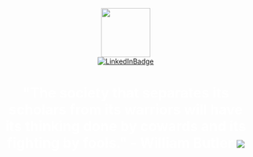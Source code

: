 <div id="header" align="center">
  <img src="https://media.giphy.com/media/9c4mnRnjfDlHizMGhJ/giphy.gif" width="100"/>
  <div>
    <a href="https://www.linkedin.com/in/robert-johnson-2489551a4"><img src="https://img.shields.io/badge/LinkedIn-blue?style=for-the-badge&logo=linkedin&logoColor=white"alt="LinkedInBadge"/></a>
  </div>
  <img src="https://komarev.com/ghpvc/?username=JohnsonRobertE&style=flat-square&color=blue" alt=""/>
  <h1 style="color:white">
    "The society that separates its scholars from its warriors will have its thinking done by cowards and its fighting by fools."  - William Butler
  <img src="https://media.giphy.com/media/FZihyvNEbQqOFqxfWZ/giphy.gif"/>
</h1>
</div>
